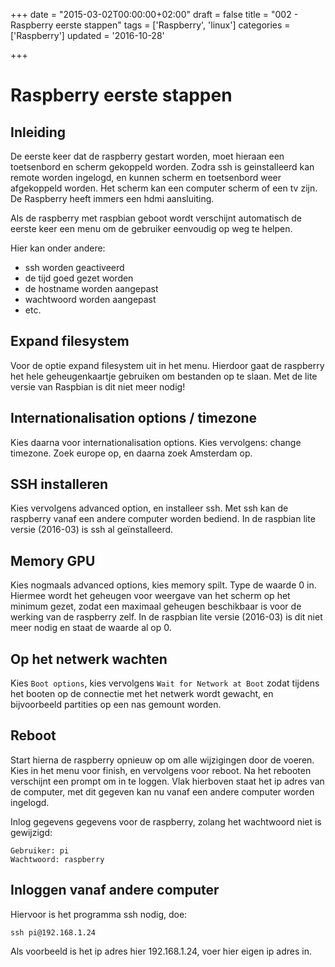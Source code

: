 +++
date = "2015-03-02T00:00:00+02:00"
draft = false
title = "002 - Raspberry eerste stappen"
tags = ['Raspberry', 'linux']
categories = ['Raspberry']
updated = '2016-10-28'

+++
# Raspberry eerste stappen


## Inleiding
De eerste keer dat de raspberry gestart worden, moet hieraan een toetsenbord en scherm gekoppeld worden. Zodra ssh is
geinstalleerd kan remote worden ingelogd, en kunnen scherm en toetsenbord weer afgekoppeld worden. Het scherm kan een
computer scherm of een tv zijn. De Raspberry heeft immers een hdmi aansluiting.

Als de raspberry met raspbian geboot wordt verschijnt automatisch de eerste keer een menu om de gebruiker eenvoudig op
weg te helpen.

Hier kan onder andere:

+ ssh worden geactiveerd
+ de tijd goed gezet worden
+ de hostname worden aangepast
+ wachtwoord worden aangepast
+ etc.

## Expand filesystem
Voor de optie expand filesystem uit in het menu. Hierdoor gaat de raspberry het hele geheugenkaartje gebruiken om
bestanden op te slaan. 
Met de lite versie van Raspbian is dit niet meer nodig!

## Internationalisation options / timezone
Kies daarna voor internationalisation options. Kies vervolgens: change timezone. Zoek europe op, en daarna zoek
Amsterdam op.

## SSH installeren
Kies vervolgens advanced option, en installeer ssh. Met ssh kan de raspberry vanaf een andere computer worden bediend. 
In de raspbian lite versie (2016-03) is ssh al geïnstalleerd.

## Memory GPU
Kies nogmaals advanced options, kies memory spilt. Type de waarde 0 in. Hiermee wordt het geheugen voor weergave van
het scherm op het minimum gezet, zodat een maximaal geheugen beschikbaar is voor de werking van de raspberry zelf.
In de raspbian lite versie (2016-03) is dit niet meer nodig en staat de waarde al op 0.

## Op het netwerk wachten
Kies `Boot options`, kies vervolgens `Wait for Network at Boot` zodat tijdens het booten op de connectie 
met het netwerk wordt gewacht, en bijvoorbeeld partities op een nas gemount worden.

## Reboot
Start hierna de raspberry opnieuw op om alle wijzigingen door de voeren. Kies in het menu voor finish, en vervolgens
voor reboot. 
Na het rebooten verschijnt een prompt om in te loggen. Vlak hierboven staat het ip adres van de computer, met dit
gegeven kan nu vanaf een andere computer worden ingelogd. 

Inlog gegevens gegevens voor de raspberry, zolang het wachtwoord niet is gewijzigd:
```
Gebruiker: pi
Wachtwoord: raspberry
```

## Inloggen vanaf andere computer
Hiervoor is het programma ssh nodig, doe:
```
ssh pi@192.168.1.24
```
Als voorbeeld is het ip adres hier 192.168.1.24, voer hier eigen ip adres in.


